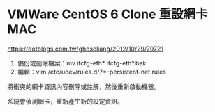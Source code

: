 # VMWare CentOS 6 Clone 重設網卡MAC

https://dotblogs.com.tw/ghoseliang/2012/10/29/79721

1. 備份或刪除檔案：mv ifcfg-eth* ifcfg-eth*.bak
2. 編輯：vim /etc/udev/rules.d/7*-persistent-net.rules


將衝突的網卡資訊內容刪除或註解，然後重新啟動機器。

系統會偵測網卡，重新產生新的設定資訊。